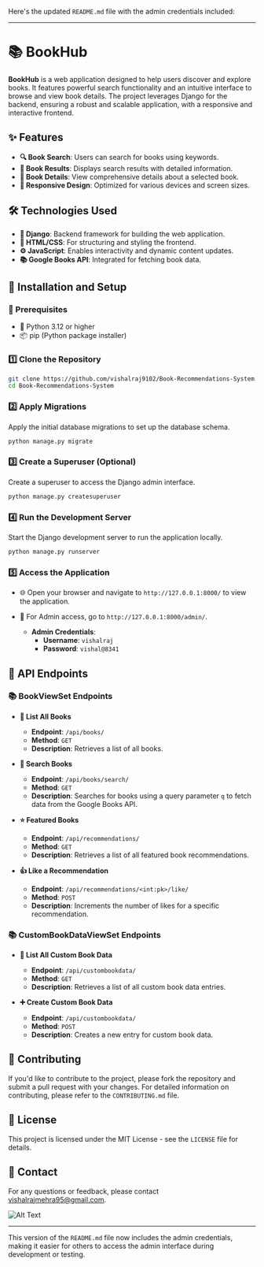 Here's the updated `README.md` file with the admin credentials included:

---

# 📚 BookHub

**BookHub** is a web application designed to help users discover and explore books. It features powerful search functionality and an intuitive interface to browse and view book details. The project leverages Django for the backend, ensuring a robust and scalable application, with a responsive and interactive frontend.

## ✨ Features

- **🔍 Book Search**: Users can search for books using keywords.
- **📑 Book Results**: Displays search results with detailed information.
- **📘 Book Details**: View comprehensive details about a selected book.
- **📱 Responsive Design**: Optimized for various devices and screen sizes.

## 🛠️ Technologies Used

- **🧰 Django**: Backend framework for building the web application.
- **🎨 HTML/CSS**: For structuring and styling the frontend.
- **⚙️ JavaScript**: Enables interactivity and dynamic content updates.
- **📚 Google Books API**: Integrated for fetching book data.

## 🚀 Installation and Setup

### 📝 Prerequisites

- 🐍 Python 3.12 or higher
- 📦 pip (Python package installer)

### 1️⃣ Clone the Repository

```bash
git clone https://github.com/vishalraj9102/Book-Recommendations-System.git
cd Book-Recommendations-System
```

### 2️⃣ Apply Migrations

Apply the initial database migrations to set up the database schema.

```bash
python manage.py migrate
```

### 3️⃣ Create a Superuser (Optional)

Create a superuser to access the Django admin interface.

```bash
python manage.py createsuperuser
```

### 4️⃣ Run the Development Server

Start the Django development server to run the application locally.

```bash
python manage.py runserver
```

### 5️⃣ Access the Application

- 🌐 Open your browser and navigate to `http://127.0.0.1:8000/` to view the application.

- 🔑 For Admin access, go to `http://127.0.0.1:8000/admin/`.

  - **Admin Credentials**:
    - **Username**: `vishalraj`
    - **Password**: `vishal@8341`

## 🔗 API Endpoints

### **📚 BookViewSet Endpoints**

- **📝 List All Books**

  - **Endpoint**: `/api/books/`
  - **Method**: `GET`
  - **Description**: Retrieves a list of all books.

- **🔎 Search Books**

  - **Endpoint**: `/api/books/search/`
  - **Method**: `GET`
  - **Description**: Searches for books using a query parameter `q` to fetch data from the Google Books API.

- **⭐ Featured Books**

  - **Endpoint**: `/api/recommendations/`
  - **Method**: `GET`
  - **Description**: Retrieves a list of all featured book recommendations.

- **👍 Like a Recommendation**

  - **Endpoint**: `/api/recommendations/<int:pk>/like/`
  - **Method**: `POST`
  - **Description**: Increments the number of likes for a specific recommendation.

### **📚 CustomBookDataViewSet Endpoints**

- **📝 List All Custom Book Data**

  - **Endpoint**: `/api/custombookdata/`
  - **Method**: `GET`
  - **Description**: Retrieves a list of all custom book data entries.

- **➕ Create Custom Book Data**

  - **Endpoint**: `/api/custombookdata/`
  - **Method**: `POST`
  - **Description**: Creates a new entry for custom book data.

## 🤝 Contributing

If you'd like to contribute to the project, please fork the repository and submit a pull request with your changes. For detailed information on contributing, please refer to the `CONTRIBUTING.md` file.

## 📄 License

This project is licensed under the MIT License - see the `LICENSE` file for details.

## 📧 Contact

For any questions or feedback, please contact [vishalrajmehra95@gmail.com](mailto:vishalrajmehra95@gmail.com).

![Alt Text](path/to/image)




---

This version of the `README.md` file now includes the admin credentials, making it easier for others to access the admin interface during development or testing.
